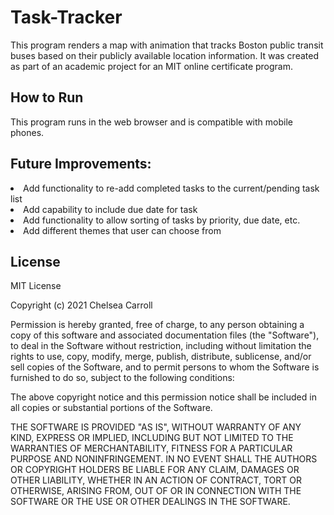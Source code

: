 # Task-Tracker
This program renders a map with animation that tracks Boston public transit buses based on their publicly available location information. It was created as part of an academic project for an MIT online certificate program. 

## How to Run
This program runs in the web browser and is compatible with mobile phones.

## Future Improvements:
<li>Add functionality to re-add completed tasks to the current/pending task list</li>
<li>Add capability to include due date for task</li>
<li>Add functionality to allow sorting of tasks by priority, due date, etc.</li>
<li>Add different themes that user can choose from</li>

## License
MIT License

Copyright (c) 2021 Chelsea Carroll

Permission is hereby granted, free of charge, to any person obtaining a copy
of this software and associated documentation files (the "Software"), to deal
in the Software without restriction, including without limitation the rights
to use, copy, modify, merge, publish, distribute, sublicense, and/or sell
copies of the Software, and to permit persons to whom the Software is
furnished to do so, subject to the following conditions:

The above copyright notice and this permission notice shall be included in all
copies or substantial portions of the Software.

THE SOFTWARE IS PROVIDED "AS IS", WITHOUT WARRANTY OF ANY KIND, EXPRESS OR
IMPLIED, INCLUDING BUT NOT LIMITED TO THE WARRANTIES OF MERCHANTABILITY,
FITNESS FOR A PARTICULAR PURPOSE AND NONINFRINGEMENT. IN NO EVENT SHALL THE
AUTHORS OR COPYRIGHT HOLDERS BE LIABLE FOR ANY CLAIM, DAMAGES OR OTHER
LIABILITY, WHETHER IN AN ACTION OF CONTRACT, TORT OR OTHERWISE, ARISING FROM,
OUT OF OR IN CONNECTION WITH THE SOFTWARE OR THE USE OR OTHER DEALINGS IN THE
SOFTWARE.